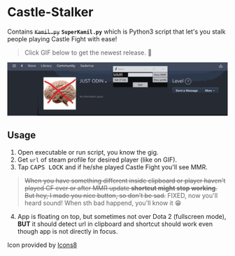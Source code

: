 # Castle-Stalker

Contains ~~`Kamil.py`~~ **`SuperKamil.py`** which is Python3 script that let's you stalk people playing Castle Fight with ease!

>Click GIF below to get the newest release. :tada:

[![](https://raw.githubusercontent.com/nukeknurs/Castle-Stalker/master/Screenshots/SuperKamil.gif)](https://github.com/nukeknurs/Castle-Stalker/releases)

## Usage

1. Open executable or run script, you know the gig.
1. Get `url` of steam profile for desired player (like on GIF).
1. Tap <kbd>CAPS LOCK</kbd> and if he/she played Castle Fight you'll see MMR. 
> ~~When you have something different inside clipboard or player haven't played CF ever or after MMR update **shortcut might stop working**. But hey, I made you nice button, so don't be sad.~~ FIXED, now you'll heard sound! When sth bad happend, you'll know it :grin:
4. App is floating on top, but sometimes not over Dota 2 (fullscreen mode), **BUT** it should detect url in clipboard and shortcut should work even though app is not directly in focus.

Icon provided by [Icons8](https://icons8.com)
